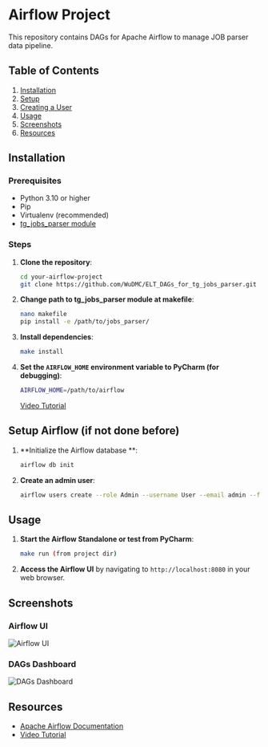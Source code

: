 # Airflow Project

This repository contains DAGs for Apache Airflow to manage JOB parser data pipeline.

## Table of Contents

1. [Installation](#installation)
2. [Setup](#setup)
3. [Creating a User](#creating-a-user)
4. [Usage](#usage)
5. [Screenshots](#screenshots)
6. [Resources](#resources)

## Installation

### Prerequisites

- Python 3.10 or higher
- Pip
- Virtualenv (recommended)
- [tg_jobs_parser module](https://github.com/WuDMC/tg_jobs_parser_module)

### Steps

1. **Clone the repository**:

    ```sh
    cd your-airflow-project
    git clone https://github.com/WuDMC/ELT_DAGs_for_tg_jobs_parser.git
    ```


2.  **Change path to tg_jobs_parser module at makefile**:

    ```sh
    nano makefile
    pip install -e /path/to/jobs_parser/ 
    ```
3.  **Install dependencies**:

    ```sh
    make install
    ```

4. **Set the `AIRFLOW_HOME` environment variable to PyCharm (for debugging)**:

    ```sh
    AIRFLOW_HOME=/path/to/airflow
    ```
   [Video Tutorial](https://www.youtube.com/watch?v=lYhag-yNtIQ)
   
## Setup Airflow (if not done before)

1. **Initialize the Airflow database **:

    ```sh
    airflow db init
    ```

2. **Create an admin user**:

    ```sh
    airflow users create --role Admin --username User --email admin --firstname admin --lastname admin --password Pass
    ```

## Usage

1. **Start the Airflow Standalone or test from PyCharm**:

    ```sh
    make run (from project dir)
    ```


3. **Access the Airflow UI** by navigating to `http://localhost:8080` in your web browser.

## Screenshots

### Airflow UI

![Airflow UI](docs/images/airflow-ui.png)

### DAGs Dashboard

![DAGs Dashboard](docs/images/dags-dashboard.png)

## Resources

- [Apache Airflow Documentation](https://airflow.apache.org/docs/)
- [Video Tutorial](https://www.youtube.com/watch?v=lYhag-yNtIQ)
